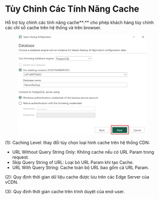 # Tùy Chỉnh Các Tính Năng Cache

Hỗ trợ tùy chỉnh các tính năng cache**:** cho phép khách hàng tùy chỉnh các chỉ số cache trên hệ thống và trên browser.

<figure><img src="../../.gitbook/assets/image (251).png" alt=""><figcaption></figcaption></figure>

&#x20;    (1): Caching Level: thay đổi tùy chọn loại hình cache trên hệ thống CDN:

* &#x20;URL Without Query String Only: Không cache nếu có URL Param trong request.
* Skip Query String of URL: Loại bỏ URL Param khi tạo Cache.
* URL With Query String: Cache toàn bộ URL bao gồm cả URL Param.

&#x20;    (2): Quy định thời gian dữ liệu cache được lưu trên các Edge Server của vCDN.

&#x20;    (3): Quy định thời gian cache trên trình duyệt của end-user.
